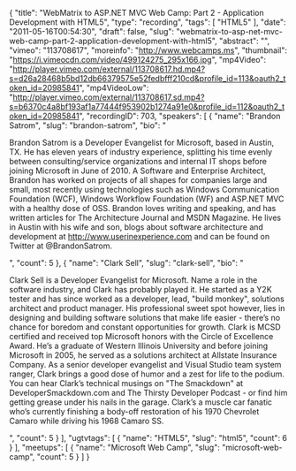{
  "title": "WebMatrix to ASP.NET MVC Web Camp: Part 2 - Application Development with HTML5",
  "type": "recording",
  "tags": [
    "HTML5"
  ],
  "date": "2011-05-16T00:54:30",
  "draft": false,
  "slug": "webmatrix-to-asp-net-mvc-web-camp-part-2-application-development-with-html5",
  "abstract": "",
  "vimeo": "113708617",
  "moreinfo": "http://www.webcamps.ms",
  "thumbnail": "https://i.vimeocdn.com/video/499124275_295x166.jpg",
  "mp4Video": "http://player.vimeo.com/external/113708617.hd.mp4?s=d26a28468b5bd12db66379575e52fedbfff210cd&profile_id=113&oauth2_token_id=20985841",
  "mp4VideoLow": "http://player.vimeo.com/external/113708617.sd.mp4?s=b6370c4a8bf193af1a77444f953902b1274a91e0&profile_id=112&oauth2_token_id=20985841",
  "recordingID": 703,
  "speakers": [
    {
      "name": "Brandon Satrom",
      "slug": "brandon-satrom",
      "bio": "<p>Brandon Satrom is a Developer Evangelist for Microsoft, based in Austin, TX. He has eleven years of industry experience, splitting his time evenly between consulting/service organizations and internal IT shops before joining Microsoft in June of 2010. A Software and Enterprise Architect, Brandon has worked on projects of all shapes for companies large and small, most recently using technologies such as Windows Communication Foundation (WCF), Windows Workflow Foundation (WF) and ASP.NET MVC with a healthy dose of OSS. Brandon loves writing and speaking, and has written articles for The Architecture Journal and MSDN Magazine. He lives in Austin with his wife and son, blogs about software architecture and development at http://www.userinexperience.com and can be found on Twitter at @BrandonSatrom.</p>",
      "count": 5
    },
    {
      "name": "Clark Sell",
      "slug": "clark-sell",
      "bio": "<p>Clark Sell is a Developer Evangelist for Microsoft. Name a role in the software industry, and Clark has probably played it. He started as a Y2K tester and has since worked as a developer, lead, \"build monkey\", solutions architect and product manager. His professional sweet spot however, lies in designing and building software solutions that make life easier - there&rsquo;s no chance for boredom and constant opportunities for growth. Clark is MCSD certified and received top Microsoft honors with the Circle of Excellence Award. He&rsquo;s a graduate of Western Illinois University and before joining Microsoft in 2005, he served as a solutions architect at Allstate Insurance Company. As a senior developer evangelist and Visual Studio team system ranger, Clark brings a good dose of humor and a zest for life to the podium. You can hear Clark&rsquo;s technical musings on \"The Smackdown\" at DeveloperSmackdown.com and The Thirsty Developer Podcast - or find him getting grease under his nails in the garage. Clark&rsquo;s a muscle car fanatic who&rsquo;s currently finishing a body-off restoration of his 1970 Chevrolet Camaro while driving his 1968 Camaro SS.</p>",
      "count": 5
    }
  ],
  "ugtvtags": [
    {
      "name": "HTML5",
      "slug": "html5",
      "count": 6
    }
  ],
  "meetups": [
    {
      "name": "Microsoft Web Camp",
      "slug": "microsoft-web-camp",
      "count": 5
    }
  ]
}